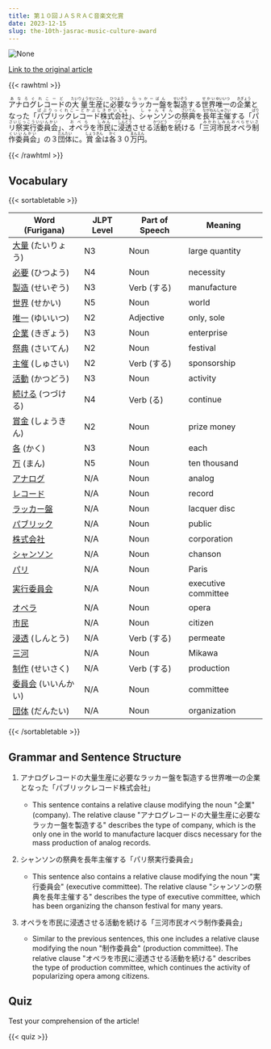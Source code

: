 ```yaml
---
title: 第１０回ＪＡＳＲＡＣ音楽文化賞
date: 2023-12-15
slug: the-10th-jasrac-music-culture-award
---
```


![None](https://www.asahicom.jp/imgopt/img/e9aeeca54b/comm/AS20231215002968.jpg "None")

[Link to the original article](https://asahi.com/articles/DA3S15816789.html?iref=pc_culture_top__n)

{{< rawhtml >}}
<p><ruby>アナログレコード<rt>あなろぐれこーど</rt></ruby>の<ruby>大量<rt>たいりょう</rt></ruby><ruby>生産<rt>せいさん</rt></ruby>に<ruby>必要<rt>ひつよう</rt></ruby>な<ruby>ラッカー盤<rt>らっかーばん</rt></ruby>を<ruby>製造<rt>せいぞう</rt></ruby>する<ruby>世界<rt>せかい</rt></ruby><ruby>唯一<rt>ゆいいつ</rt></ruby>の<ruby>企業<rt>きぎょう</rt></ruby>となった「<ruby>パブリックレコード株式会社<rt>ぱぶりっくれこーどかぶしきがいしゃ</rt></ruby>」、<ruby>シャンソン<rt>しゃんそん</rt></ruby>の<ruby>祭典<rt>さいてん</rt></ruby>を<ruby>長年<rt>ながねん</rt></ruby><ruby>主催<rt>しゅさい</rt></ruby>する「<ruby>パリ祭実行委員会<rt>ぱりさいじっこういいんかい</rt></ruby>」、<ruby>オペラ<rt>おぺら</rt></ruby>を<ruby>市民<rt>しみん</rt></ruby>に<ruby>浸透<rt>しんとう</rt></ruby>させる<ruby>活動<rt>かつどう</rt></ruby>を<ruby>続<rt>つづ</rt></ruby>ける「<ruby>三河市民オペラ制作委員会<rt>みかわしみんおぺらせいさくいいんかい</rt></ruby>」の３<ruby>団体<rt>だんたい</rt></ruby>に。<ruby>賞金<rt>しょうきん</rt></ruby>は<ruby>各<rt>かく</rt></ruby>３０<ruby>万<rt>まん</rt></ruby><ruby>円<rt>えん</rt></ruby>。</p>
{{< /rawhtml >}}

## Vocabulary


{{< sortabletable >}}

| Word (Furigana) | JLPT Level | Part of Speech | Meaning |
|-----------------|------------|----------------|---------|
|[大量](https://jisho.org/search/%E5%A4%A7%E9%87%8F) (たいりょう)| N3 | Noun | large quantity |
|[必要](https://jisho.org/search/%E5%BF%85%E8%A6%81) (ひつよう)| N4 | Noun | necessity |
|[製造](https://jisho.org/search/%E8%A3%BD%E9%80%A0) (せいぞう)| N3 | Verb (する) | manufacture |
|[世界](https://jisho.org/search/%E4%B8%96%E7%95%8C) (せかい)| N5 | Noun | world |
|[唯一](https://jisho.org/search/%E5%94%AF%E4%B8%80) (ゆいいつ)| N2 | Adjective | only, sole |
|[企業](https://jisho.org/search/%E4%BC%81%E6%A5%AD) (きぎょう)| N3 | Noun | enterprise |
|[祭典](https://jisho.org/search/%E7%A5%AD%E5%85%B8) (さいてん)| N2 | Noun | festival |
|[主催](https://jisho.org/search/%E4%B8%BB%E5%82%AC) (しゅさい)| N2 | Verb (する) | sponsorship |
|[活動](https://jisho.org/search/%E6%B4%BB%E5%8B%95) (かつどう)| N3 | Noun | activity |
|[続ける](https://jisho.org/search/%E7%B6%9A%E3%81%91%E3%82%8B) (つづける)| N4 | Verb (る) | continue |
|[賞金](https://jisho.org/search/%E8%B3%9E%E9%87%91) (しょうきん)| N2 | Noun | prize money |
|[各](https://jisho.org/search/%E5%90%84) (かく)| N3 | Noun | each |
|[万](https://jisho.org/search/%E4%B8%87) (まん)| N5 | Noun | ten thousand |
|[アナログ](https://jisho.org/search/%E3%82%A2%E3%83%8A%E3%83%AD%E3%82%B0)| N/A | Noun | analog |
|[レコード](https://jisho.org/search/%E3%83%AC%E3%82%B3%E3%83%BC%E3%83%89)| N/A | Noun | record |
|[ラッカー盤](https://jisho.org/search/%E3%83%A9%E3%83%83%E3%82%AB%E3%83%BC%E7%9B%A4)| N/A | Noun | lacquer disc |
|[パブリック](https://jisho.org/search/%E3%83%91%E3%83%96%E3%83%AA%E3%83%83%E3%82%AF)| N/A | Noun | public |
|[株式会社](https://jisho.org/search/%E6%A0%AA%E5%BC%8F%E4%BC%9A%E7%A4%BE)| N/A | Noun | corporation |
|[シャンソン](https://jisho.org/search/%E3%82%B7%E3%83%A3%E3%83%B3%E3%82%BD%E3%83%B3)| N/A | Noun | chanson |
|[パリ](https://jisho.org/search/%E3%83%91%E3%83%AA)| N/A | Noun | Paris |
|[実行委員会](https://jisho.org/search/%E5%AE%9F%E8%A1%8C%E5%A7%94%E5%93%A1%E4%BC%9A)| N/A | Noun | executive committee |
|[オペラ](https://jisho.org/search/%E3%82%AA%E3%83%9A%E3%83%A9)| N/A | Noun | opera |
|[市民](https://jisho.org/search/%E5%B8%82%E6%B0%91)| N/A | Noun | citizen |
|[浸透](https://jisho.org/search/%E6%B5%B8%E9%80%8F) (しんとう)| N/A | Verb (する) | permeate |
|[三河](https://jisho.org/search/%E4%B8%89%E6%B2%B3)| N/A | Noun | Mikawa |
|[制作](https://jisho.org/search/%E5%88%B6%E4%BD%9C) (せいさく)| N/A | Verb (する) | production |
|[委員会](https://jisho.org/search/%E5%A7%94%E5%93%A1%E4%BC%9A) (いいんかい)| N/A | Noun | committee |
|[団体](https://jisho.org/search/%E5%9B%A3%E4%BD%93) (だんたい)| N/A | Noun | organization |

{{< /sortabletable >}}


## Grammar and Sentence Structure

1. アナログレコードの大量生産に必要なラッカー盤を製造する世界唯一の企業となった「パブリックレコード株式会社」
   - This sentence contains a relative clause modifying the noun "企業" (company). The relative clause "アナログレコードの大量生産に必要なラッカー盤を製造する" describes the type of company, which is the only one in the world to manufacture lacquer discs necessary for the mass production of analog records.

2. シャンソンの祭典を長年主催する「パリ祭実行委員会」
   - This sentence also contains a relative clause modifying the noun "実行委員会" (executive committee). The relative clause "シャンソンの祭典を長年主催する" describes the type of executive committee, which has been organizing the chanson festival for many years.

3. オペラを市民に浸透させる活動を続ける「三河市民オペラ制作委員会」
   - Similar to the previous sentences, this one includes a relative clause modifying the noun "制作委員会" (production committee). The relative clause "オペラを市民に浸透させる活動を続ける" describes the type of production committee, which continues the activity of popularizing opera among citizens.

## Quiz

Test your comprehension of the article!

{{< quiz >}}